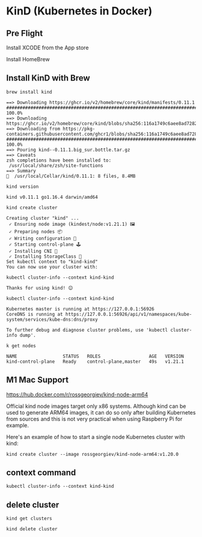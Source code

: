 # KinD (Kubernetes in Docker)

## Pre Flight

Install XCODE from the App store

Install HomeBrew

 ## Install KinD with Brew


 `brew install kind`
 ```
==> Downloading https://ghcr.io/v2/homebrew/core/kind/manifests/0.11.1
######################################################################## 100.0%
==> Downloading https://ghcr.io/v2/homebrew/core/kind/blobs/sha256:116a1749c6aee8ad7282caf3a3d2616d11e6193c839c8797cde045cddd0e1138
==> Downloading from https://pkg-containers.githubusercontent.com/ghcr1/blobs/sha256:116a1749c6aee8ad7282caf3a3d2616d11e6193c839c8797cde04
######################################################################## 100.0%
==> Pouring kind--0.11.1.big_sur.bottle.tar.gz
==> Caveats
zsh completions have been installed to:
  /usr/local/share/zsh/site-functions
==> Summary
🍺  /usr/local/Cellar/kind/0.11.1: 8 files, 8.4MB
```



`kind version`
```
kind v0.11.1 go1.16.4 darwin/amd64
```


`kind create cluster`
```
Creating cluster "kind" ...
 ✓ Ensuring node image (kindest/node:v1.21.1) 🖼 
 ✓ Preparing nodes 📦  
 ✓ Writing configuration 📜 
 ✓ Starting control-plane 🕹️ 
 ✓ Installing CNI 🔌 
 ✓ Installing StorageClass 💾 
Set kubectl context to "kind-kind"
You can now use your cluster with:

kubectl cluster-info --context kind-kind

Thanks for using kind! 😊

kubectl cluster-info --context kind-kind
 
Kubernetes master is running at https://127.0.0.1:56926
CoreDNS is running at https://127.0.0.1:56926/api/v1/namespaces/kube-system/services/kube-dns:dns/proxy

To further debug and diagnose cluster problems, use 'kubectl cluster-info dump'.
```

`k get nodes`
``` 
NAME                 STATUS   ROLES                  AGE   VERSION
kind-control-plane   Ready    control-plane,master   49s   v1.21.1

```



## M1 Mac Support

https://hub.docker.com/r/rossgeorgiev/kind-node-arm64


Official kind node images target only x86 systems. Although kind can be used to generate ARM64 images, 
it can do so only after building Kubernetes from sources and this is not very practical when using Raspberry Pi for example.

Here's an example of how to start a single node Kubernetes cluster with kind:

`kind create cluster --image rossgeorgiev/kind-node-arm64:v1.20.0`


## context command


`kubectl cluster-info --context kind-kind`



## delete cluster

```
kind get clusters

kind delete cluster
```

